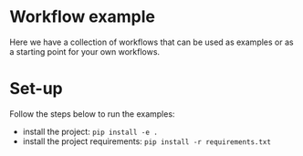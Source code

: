 # Workflow example

Here we have a collection of workflows that can be used as examples or as a starting point for your own workflows.

# Set-up

Follow the steps below to run the examples:
- install the project: `pip install -e .`
- install the project requirements: `pip install -r requirements.txt`

